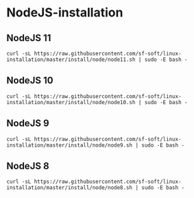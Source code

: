 # NodeJS-installation

## NodeJS 11
```
curl -sL https://raw.githubusercontent.com/sf-soft/linux-installation/master/install/node/node11.sh | sudo -E bash -
```

## NodeJS 10
```
curl -sL https://raw.githubusercontent.com/sf-soft/linux-installation/master/install/node/node10.sh | sudo -E bash -
```

## NodeJS 9
```
curl -sL https://raw.githubusercontent.com/sf-soft/linux-installation/master/install/node/node9.sh | sudo -E bash -
```

## NodeJS 8
```
curl -sL https://raw.githubusercontent.com/sf-soft/linux-installation/master/install/node/node8.sh | sudo -E bash -
```
